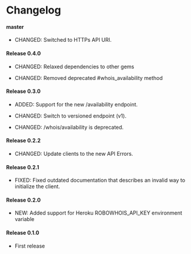 # Changelog


#### master

- CHANGED: Switched to HTTPs API URI.


#### Release 0.4.0

- CHANGED: Relaxed dependencies to other gems

- CHANGED: Removed deprecated #whois_availability method


#### Release 0.3.0

- ADDED: Support for the new /availability endpoint.

- CHANGED: Switch to versioned endpoint (v1).

- CHANGED: /whois/availability is deprecated.


#### Release 0.2.2

- CHANGED: Update clients to the new API Errors.


#### Release 0.2.1

- FIXED: Fixed outdated documentation that describes an invalid way to initialize the client.


#### Release 0.2.0

- NEW: Added support for Heroku ROBOWHOIS_API_KEY environment variable


#### Release 0.1.0

- First release
